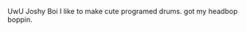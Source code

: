 UwU Joshy Boi I like to make cute programed drums.
got my headbop boppin. 

<!---
joshuaT519/joshuaT519 is a ✨ special ✨ repository because its `README.md` (this file) appears on your GitHub profile.
You can click the Preview link to take a look at your changes.
--->
